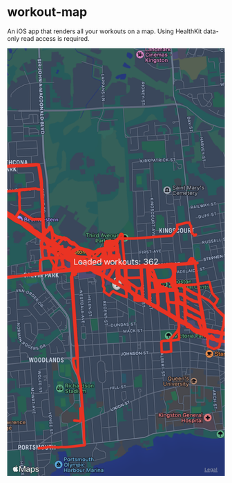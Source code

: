 # workout-map

An iOS app that renders all your workouts on a map. Using HealthKit data- only read access is required.

![Screenshot](screenshot.png)
